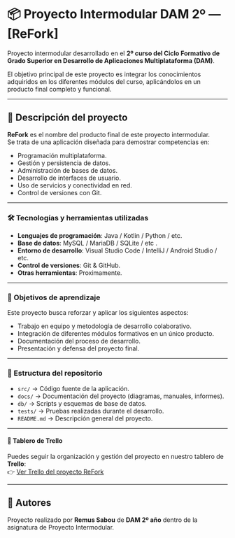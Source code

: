 # 📦 Proyecto Intermodular DAM 2º — [ReFork]

Proyecto intermodular desarrollado en el **2º curso del Ciclo Formativo de Grado Superior en Desarrollo de Aplicaciones Multiplataforma (DAM)**.  

El objetivo principal de este proyecto es integrar los conocimientos adquiridos en los diferentes módulos del curso, aplicándolos en un producto final completo y funcional.

---

## 🚀 Descripción del proyecto

**ReFork** es el nombre del producto final de este proyecto intermodular.  
Se trata de una aplicación diseñada para demostrar competencias en:

- Programación multiplataforma.  
- Gestión y persistencia de datos.  
- Administración de bases de datos.  
- Desarrollo de interfaces de usuario.  
- Uso de servicios y conectividad en red.  
- Control de versiones con Git.  

---

### 🛠️ Tecnologías y herramientas utilizadas

- **Lenguajes de programación**: Java / Kotlin / Python / etc.  
- **Base de datos**: MySQL / MariaDB / SQLite / etc .  
- **Entorno de desarrollo**: Visual Studio Code / IntelliJ / Android Studio / etc.  
- **Control de versiones**: Git & GitHub.  
- **Otras herramientas**: Proximamente.  

---

### 🎯 Objetivos de aprendizaje

Este proyecto busca reforzar y aplicar los siguientes aspectos:  

- Trabajo en equipo y metodología de desarrollo colaborativo.  
- Integración de diferentes módulos formativos en un único producto.  
- Documentación del proceso de desarrollo.  
- Presentación y defensa del proyecto final.  

---

### 📂 Estructura del repositorio

- `src/` → Código fuente de la aplicación.  
- `docs/` → Documentación del proyecto (diagramas, manuales, informes).  
- `db/` → Scripts y esquemas de base de datos.  
- `tests/` → Pruebas realizadas durante el desarrollo.  
- `README.md` → Descripción general del proyecto.  

---

#### 📌 Tablero de Trello

Puedes seguir la organización y gestión del proyecto en nuestro tablero de **Trello**:  
👉 [Ver Trello del proyecto ReFork](https://trello.com/invite/b/68c121987ca4c9e30557af7d/ATTI943ed28d25d39dee48b88836405d646212C167EB/pryct-refork)

---

## 👥 Autores

Proyecto realizado por **Remus Sabou** de **DAM 2º año** dentro de la asignatura de Proyecto Intermodular.  
